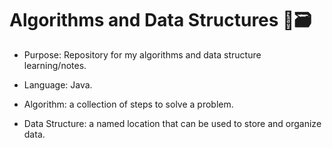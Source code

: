 # Algorithms and Data Structures 👾🗃️

- Purpose: Repository for my algorithms and data structure learning/notes.
- Language: Java.

- Algorithm: a collection of steps to solve a problem.
- Data Structure: a named location that can be used to store and organize data.
